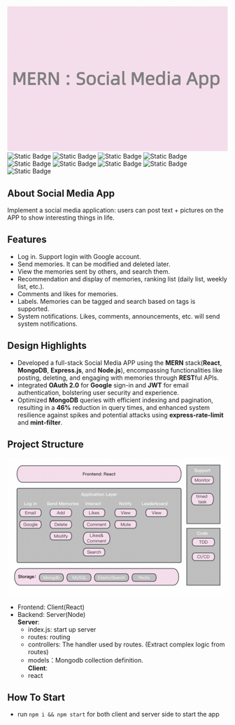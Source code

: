 
![](client/src/images/title.png)
![Static Badge](https://img.shields.io/badge/Node.js-green)
![Static Badge](https://img.shields.io/badge/Mongodb-green)
![Static Badge](https://img.shields.io/badge/Express.js-green)
![Static Badge](https://img.shields.io/badge/React-green)
![Static Badge](https://img.shields.io/badge/OAuth2.0-yellow)
![Static Badge](https://img.shields.io/badge/AWS-yellow)
![Static Badge](https://img.shields.io/badge/Jest-yellow)
![Static Badge](https://img.shields.io/badge/express--rate--limit-blue)
![Static Badge](https://img.shields.io/badge/mint--filter-blue)

## About Social Media App
Implement a social media application: users can post text + pictures on the APP to show interesting things in life.

## Features
- Log in. Support login with Google account.
- Send memories. It can be modified and deleted later.
- View the memories sent by others, and search them.
- Recommendation and display of memories, ranking list (daily list, weekly list, etc.).
- Comments and likes for memories.
- Labels. Memories can be tagged and search based on tags is supported.
- System notifications. Likes, comments, announcements, etc. will send system notifications.

## Design Highlights
- Developed a full-stack Social Media APP using the **MERN** stack(**React**, **MongoDB**, **Express.js**, and **Node.js**), encompassing functionalities like posting, deleting, and engaging with memories through **REST**ful APIs.
- integrated **OAuth 2.0** for **Google** sign-in and **JWT** for email authentication, bolstering user security and experience.
- Optimized **MongoDB** queries with efficient indexing and pagination, resulting in a **46\%** reduction in query times, and enhanced system resilience against spikes and potential attacks using **express-rate-limit** and **mint-filter**.

## Project Structure
![](client/src/images/structure.png)
- Frontend: Client(React) 
- Backend: Server(Node)\
**Server**:
    - index.js: start up server
    - routes: routing
    - controllers: The handler used by routes. (Extract complex logic from routes)
    - models：Mongodb collection definition.\
**Client**:
    - react







## How To Start
- run ```npm i && npm start``` for both client and server side to start the app
